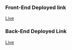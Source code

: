 
### Front-End Deployed link
[Live](https://dreamy-nasturtium-417619.netlify.app/)


### Back-End Deployed Link
[Live](https://geeksynergy-backend-y2x6.onrender.com/)